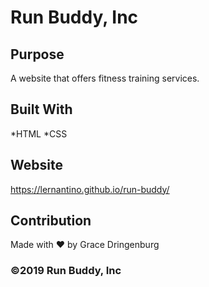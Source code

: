 # Run Buddy, Inc

## Purpose
A website that offers fitness training services.


## Built With
*HTML
*CSS

## Website
https://lernantino.github.io/run-buddy/

## Contribution
Made with ❤️ by Grace Dringenburg 

### ©️2019 Run Buddy, Inc
